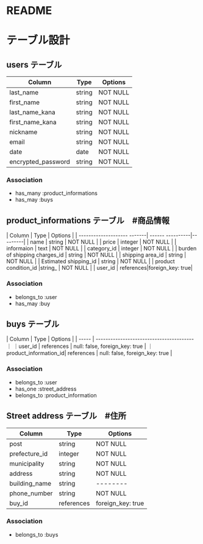 # README

# テーブル設計

##  users テーブル

| Column    | Type   | Options     |
| --------  | ------ | ----------- |
| last_name | string | NOT NULL    |
| first_name |  string | NOT NULL   |
| last_name_kana | string | NOT NULL   |
| first_name_kana|  string | NOT NULL   |
| nickname  |  string | NOT NULL   |
| email     | string  | NOT NULL   |
| date      | date | NOT NULL    |
| encrypted_password  | string  | NOT NULL   | 

###   Association

- has_many   :product_informations
- has_may    :buys





##  product_informations テーブル　#商品情報

|        Column               | Type         | Options     |
| -------------------- -------| ------ ----------|---------|
| name                           | string | NOT NULL   |
| price                         | integer | NOT NULL   |
| informaion                    | text    | NOT NULL   |
| category_id                   | integer | NOT NULL   |
| burden of shipping charges_id | string | NOT NULL    |
| shipping area_id              | string | NOT NULL    |
| Estimated shipping_id         | string | NOT NULL    |
| product condition_id          |string_ | NOT NULL    |
| user_id                       | references|foreign_key: true|


###   Association

- belongs_to :user
- has_may :buy






##          buys テーブル
| Column  | Type       |             Options            |
| -----   | ----------------------------------------｜ 
｜user_id  | references | null: false, foreign_key: true |
｜product_information_id| references | null: false, foreign_key: true |

###   Association

- belongs_to :user
- has_one :street_address
- belongs_to :product_information



##  Street address テーブル　#住所
| Column  | Type       |             Options            |
| -----   | ---------- | -------------------------------|
| post    | string | NOT NULL    |
| prefecture_id    | integer | NOT NULL    |
| municipality     | string | NOT NULL    |
| address           | string | NOT NULL    |
| building_name    | string | --------    |
| phone_number   | string| NOT NULL | 
| buy_id | references | foreign_key: true |

### Association

- belongs_to :buys
